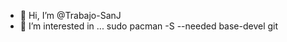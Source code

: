 - 👋 Hi, I’m @Trabajo-SanJ
- 👀 I’m interested in ... sudo pacman -S --needed base-devel git

<!---
Trabajo-SanJ/Trabajo-SanJ is a ✨ Especial de ALFREDO ✨
**********************ALFREDO SABINA****************************
Puede hacer clic en el enlace Vista previa para ver los cambios.
--->
